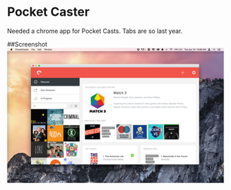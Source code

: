 Pocket Caster
======

Needed a chrome app for Pocket Casts. Tabs are so last year.

##Screenshot
![Screenshot](assets/pocketcaster_window.png)
